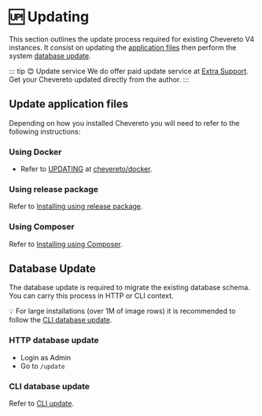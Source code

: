 # 🆙 Updating

This section outlines the update process required for existing Chevereto V4 instances. It consist on updating the [application files](#update-application-files) then perform the system [database update](#database-update).

::: tip 😊 Update service
We do offer paid update service at [Extra Support](https://chevereto.com/support). Get your Chevereto updated directly from the author.
:::

## Update application files

Depending on how you installed Chevereto you will need to refer to the following instructions:

### Using Docker

* Refer to [UPDATING](https://github.com/chevereto/docker/blob/4.0/docs/UPDATING.md) at [chevereto/docker](https://github.com/chevereto/docker).

### Using release package

Refer to [Installing using release package](installation.md#using-release-package).

### Using Composer

Refer to [Installing using Composer](installation.md#using-composer).

## Database Update

The database update is required to migrate the existing database schema. You can carry this process in HTTP or CLI context.

💡 For large installations (over 1M of image rows) it is recommended to follow the [CLI database update](#cli-database-update).

### HTTP database update

* Login as Admin
* Go to `/update`

### CLI database update

Refer to [CLI update](../reference/cli.md#update).
